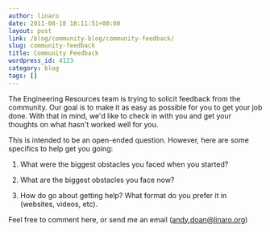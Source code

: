 ```yaml
---
author: linaro
date: 2011-08-18 18:11:51+00:00
layout: post
link: /blog/community-blog/community-feedback/
slug: community-feedback
title: Community Feedback
wordpress_id: 4123
category: blog
tags: []
---
```


The Engineering Resources team is trying to solicit feedback from the community. Our goal is to make it as easy as possible for you to get your job done. With that in mind, we'd like to check in with you and get your thoughts on what hasn't worked well for you.

This is intended to be an open-ended question. However, here are some specifics to help get you going:

1. What were the biggest obstacles you faced when you started?

2. What are the biggest obstacles you face now?

3. How do go about getting help? What format do you prefer it in (websites, videos, etc).

Feel free to comment here, or send me an email (andy.doan@linaro.org)
